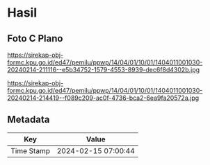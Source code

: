 # Hasil

## Foto C Plano

https://sirekap-obj-formc.kpu.go.id/ed47/pemilu/ppwp/14/04/01/10/01/1404011001030-20240214-211116--e5b34752-1579-4553-8939-dec6f8d4302b.jpg

https://sirekap-obj-formc.kpu.go.id/ed47/pemilu/ppwp/14/04/01/10/01/1404011001030-20240214-214419--f089c209-ac0f-4736-bca2-6ea9fa20572a.jpg


## Metadata

| Key        | Value               |
| ---------- | ------------------- |
| Time Stamp | 2024-02-15 07:00:44 |



